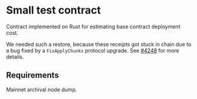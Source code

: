 # Small test contract

Contract implemented on Rust for estimating base contract deployment cost. 

We needed such a restore, because these receipts got stuck in chain due to a bug fixed by a `FixApplyChunks` protocol upgrade. See [#4248](https://github.com/near/nearcore/pull/4248) for more details.

## Requirements

Mainnet archival node dump.
